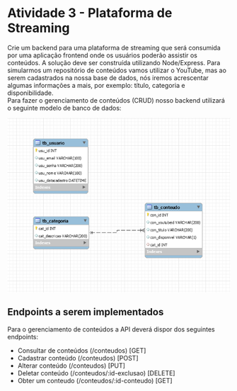 # Atividade 3 - Plataforma de Streaming

Crie um backend para uma plataforma de streaming que será consumida por uma aplicação frontend onde os usuários poderão assistir os conteúdos. A solução deve ser construída utilizando Node/Express.
Para simularmos um repositório de conteúdos vamos  utilizar o YouTube, mas ao serem cadastrados na nossa base de dados, nós iremos acrescentar algumas informações a mais, por exemplo: título, categoria e disponibilidade. <br>
Para fazer o gerenciamento de conteúdos (CRUD) nosso backend utilizará o seguinte modelo de banco de dados:

![Image](bd.png)

## Endpoints a serem implementados
Para o gerenciamento de conteúdos a API deverá dispor dos seguintes endpoints:
- Consultar de conteúdos (/conteudos) [GET]
- Cadastrar conteúdo (/conteudos) [POST]
- Alterar conteúdo (/conteudos) [PUT]
- Deletar conteúdo (/conteudos/:id-exclusao) [DELETE]
- Obter um conteudo (/conteudos/:id-conteudo) [GET]
